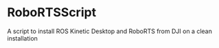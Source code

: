 # RoboRTSScript
A script to install ROS Kinetic Desktop and RoboRTS from DJI on a clean installation
